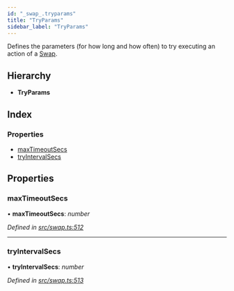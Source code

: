 ```yaml
---
id: "_swap_.tryparams"
title: "TryParams"
sidebar_label: "TryParams"
---
```


Defines the parameters (for how long and how often) to try executing an action of a [Swap](../classes/_swap_.swap.md).

## Hierarchy

* **TryParams**

## Index

### Properties

* [maxTimeoutSecs](_swap_.tryparams.md#maxtimeoutsecs)
* [tryIntervalSecs](_swap_.tryparams.md#tryintervalsecs)

## Properties

###  maxTimeoutSecs

• **maxTimeoutSecs**: *number*

*Defined in [src/swap.ts:512](https://github.com/comit-network/comit-js-sdk/blob/cef77e4/src/swap.ts#L512)*

___

###  tryIntervalSecs

• **tryIntervalSecs**: *number*

*Defined in [src/swap.ts:513](https://github.com/comit-network/comit-js-sdk/blob/cef77e4/src/swap.ts#L513)*
